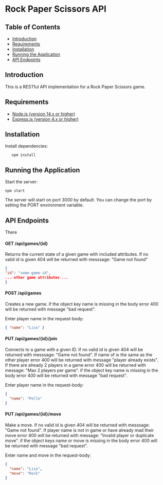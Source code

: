 # Rock Paper Scissors API

## Table of Contents

- [Introduction](#introduction)
- [Requirements](#requirements)
- [Installation](#installation)
- [Running the Application](#running-the-application)
- [API Endpoints](#api-endpoints)

## Introduction

This is a RESTful API implementation for a Rock Paper Scissors game.

## Requirements

- [Node.js (version 14.x or higher)](https://nodejs.org/)
- [Express.js (version 4.x or higher)](https://expressjs.com/)

## Installation

Install dependencies:

```
   npm install
```

## Running the Application

Start the server:

```
npm start
```

The server will start on port 3000 by default. You can change the port by setting the PORT environment variable.

## API Endpoints

There

#### GET /api/games/{id}

Returns the current state of a given game with included attributes. If no valid id is given 404 will be returned with messsage: "Game not found"

```json
{
"id": "some-game-id",
... other game attributes ...
}
```

#### POST /api/games

Creates a new game. if the object key name is missing in the body error 400 will be returned with message "bad request".

Enter player name in the request-body:

```json
{ "name": "Lisa" }
```

#### PUT /api/games/{id}/join

Connects to a game with a given ID. If no valid id is given 404 will be returned with messsage: "Game not found". If name of is the same as the other player error 400 will be returned with message "player already exists". If there are already 2 players in a game error 400 will be returned with message: "Max 2 players per game". if the object key name is missing in the body error 400 will be returned with message "bad request".

Enter player name in the request-body:

```json
{
  "name": "Pelle"
}
```

#### PUT /api/games/{id}/move

Make a move. If no valid id is given 404 will be returned with messsage: "Game not found". If player name is not in game or have already mad their move error 400 will be returned with message: "Invalid player or duplicate move". if the object keys name or move is missing in the body error 400 will be returned with message "bad request".

Enter name and move in the request-body:

```json
{
  "name": "Lisa",
  "move": "Rock"
}
```
